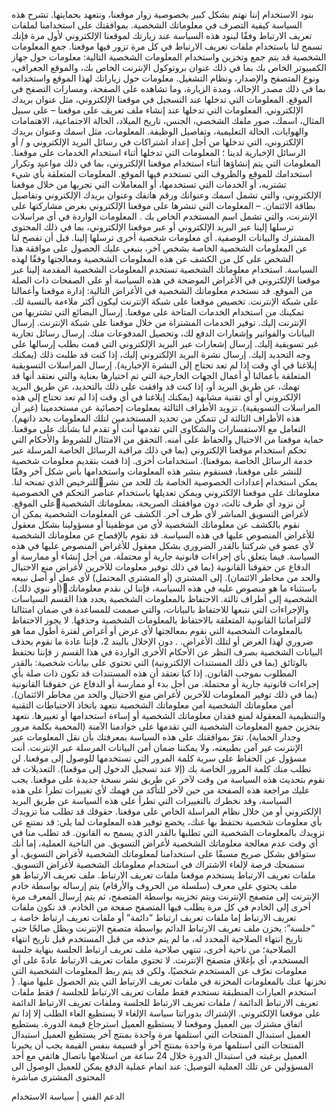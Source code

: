 
بنود الاستخدام
إننا نهتم بشكل كبير بخصوصية زوار موقعنا، ونتعهد بحمايتها. تشرح هذه السياسة كيفية التصرف في معلوماتك الشخصية.
بموافقتك على استخدامنا لملفات تعريف الارتباط وفقًا لبنود هذه السياسة عند زيارتك لموقعنا الإلكتروني لأول مرة فإنك تسمح لنا باستخدام ملفات تعريف الارتباط في كل مرة تزور فيها موقعنا.
جمع المعلومات الشخصية
قد يتم جمع وتخزين واستخدام المعلومات الشخصية التالية: معلومات حول جهاز الكمبيوتر الخاص بك بما في ذلك عنوان بروتوكول الإنترنت الخاص بك، والموقع الجغرافي، ونوع المتصفح والإصدار، ونظام التشغيل.
 معلومات حول زياراتك لهذا الموقع واستخدامه بما في ذلك مصدر الإحالة، ومدة الزيارة، وما تشاهده على الصفحة، ومسارات التصفح في الموقع.
 المعلومات التي تدخلها عند التسجيل في موقعنا الإلكتروني، مثل عنوان بريدك الإلكتروني.
المعلومات التي تدخلها عند إنشاء ملف تعريف على موقعنا – على سبيل المثال، اسمك، صور ملفك الشخصي، الجنس، تاريخ الميلاد، الحالة الاجتماعية، الاهتمامات والهوايات، الحالة التعليمية، وتفاصيل الوظيفة.
 المعلومات، مثل اسمك وعنوان بريدك الإلكتروني، التي تدخلها من أجل إعداد اشتراكات في رسائل البريد الإلكتروني و / أو الرسائل الإخبارية لدينا ؛  المعلومات التي تدخلها أثناء استخدام الخدمات على موقعنا.
 المعلومات التي يتم إنشاؤها أثناء استخدام موقعنا الإلكتروني، بما في ذلك مواعيد وتكرار استخدامك للموقع والظروف التي تستخدم فيها الموقع.
المعلومات المتعلقة بأي شيء تشتريه، أو الخدمات التي تستخدمها، أو المعاملات التي تجريها من خلال موقعنا الإلكتروني، والتي تشمل اسمك وعنوانك ورقم هاتفك وعنوان بريدك الإلكتروني وتفاصيل بطاقة الائتمان.
– المعلومات التي تنشرها على موقعنا الإلكتروني بغرض مشاركتها على الإنترنت، والتي تشمل اسم المستخدم الخاص بك .
 المعلومات الواردة في أي مراسلات ترسلها إلينا عبر البريد الإلكتروني أو عبر موقعنا الإلكتروني، بما في ذلك المحتوى المشترك والبيانات الوصفية.
 أي معلومات شخصية أخرى ترسلها إلينا.
قبل أن تفصح لنا عن المعلومات الشخصية الخاصة بشخص آخر، ينبغي عليك الحصول على موافقة هذا الشخص على كل من الكشف عن هذه المعلومات الشخصية ومعالجتها وفقًا لهذه السياسة.
استخدام معلوماتك الشخصية
تستخدم المعلومات الشخصية المقدمة إلينا عبر موقعنا الإلكتروني في الأغراض الموضحة في هذه السياسة أو على الصفحات ذات الصلة من الموقع. قد نستخدم معلوماتك الشخصية في الأغراض التالية:
 إدارة موقعنا وأعمالنا على شبكة الإنترنت.
تخصيص موقعنا على شبكة الإنترنت ليكون أكثر ملاءمة بالنسبة لك.
تمكينك من استخدام الخدمات المتاحة على موقعنا.
إرسال البضائع التي تشتريها من الإنترنت إليك.
توفير الخدمات المشتراة من خلال موقعنا على شبكة الإنترنت.
إرسال البيانات والفواتير وإشعارات الدفع لك، وتحصيل المدفوعات منك.
إرسال رسائل تجارية غير تسويقية إليك.
 إرسال إشعارات عبر البريد الإلكتروني التي قمت بطلب إرسالها على وجه التحديد إليك.
 إرسال نشرة البريد الإلكتروني إليك، إذا كنت قد طلبت ذلك (يمكنك إبلاغنا في أي وقت إذا لم تعد تحتاج إلى النشرة الإخبارية).
 إرسال المراسلات التسويقية المتعلقة بأعمالنا أو أعمال الجهات الخارجية التي تم اختيارها بعناية والتي نعتقد أنها قد تهمك، عن طريق البريد أو، إذا كنت قد وافقت على ذلك بالتحديد، عن طريق البريد الإلكتروني أو أي تقنية مشابهة (يمكنك إبلاغنا في أي وقت إذا لم تعد تحتاج إلى هذه المراسلات التسويقية).
تزويد الأطراف الثالثة بمعلومات إحصائية عن مستخدمينا (غير أن هذه الأطراف الثالثة لن تتمكن من تحديد المستخدمين لتلك المعلومات بحد ذاتهم).
التعامل مع الاستفسارات والشكاوى التي تقدمها أنت أو تقدم لنا بشأنك على موقعنا.
 حماية موقعنا من الاحتيال والحفاظ على أمنه.
التحقق من الامتثال للشروط والأحكام التي تحكم استخدام موقعنا الإلكتروني (بما في ذلك مراقبة الرسائل الخاصة المرسلة عبر خدمة الرسائل الخاصة بموقعنا).
استخدامات أخرى.
إذا قمت بتقديم معلومات شخصية للنشر على موقعنا، فسنقوم بنشر هذه المعلومات واستخدامها بأس شكل آخر وفقًا للترخيص الذي تمنحه لنا.يمكن استخدام إعدادات الخصوصية الخاصة بك للحد من نشر معلوماتك على موقعنا الإلكتروني ويمكن تعديلها باستخدام عناصر التحكم في الخصوصية على الموقع.لن نزود أي طرف ثالث، دون موافقتك الصريحة، بمعلوماتك الشخصية لأغراض التسويق المباشر لأي طرف آخر.
الكشف عن المعلومات الشخصية
يمكن أن نقوم بالكشف عن معلوماتك الشخصية لأي من موظفينا أو مسؤولينا بشكل معقول للأغراض المنصوص عليها في هذه السياسة.
قد نقوم بالإفصاح عن معلوماتك الشخصية لأي عضو في شركتنا بالقدر الضروري بشكل معقول للأغراض المنصوص عليها في هذه السياسة.
 فيما يتعلق بأي إجراءات قانونية جارية أو محتملة.
 من أجل إنشاء أو ممارسة أو الدفاع عن حقوقنا القانونية (بما في ذلك توفير معلومات للآخرين لأغراض منع الاحتيال والحد من مخاطر الائتمان).
إلى المشتري (أو المشتري المحتمل) لأي عمل أو أصل نبيعه (أو ننوي ذلك).باستثناء ما هو منصوص عليه في هذه السياسة، فإننا لن نقدم معلوماتك الشخصية إلى أطراف ثالثة.
الاحتفاظ بالمعلومات الشخصية
 يحدد هذا القسم السياسات والإجراءات التي نتبعها للاحتفاظ بالبيانات، والتي صممت للمساعدة في ضمان امتثالنا لالتزاماتنا القانونية المتعلقة بالاحتفاظ بالمعلومات الشخصية وحذفها.
لا يجوز الاحتفاظ بالمعلومات الشخصية التي نقوم بمعالجتها لأي غرض أو أغراض لفترة أطول مما هو ضروري لهذا الغرض أو لتلك الأغراض.
. دون الإخلال بالبند 2، فإننا عادة ما نقوم بحذف البيانات الشخصية
بصرف النظر عن الأحكام الأخرى الواردة في هذا القسم ز فإننا نحتفظ بالوثائق (بما في ذلك المستندات الإلكترونية) التي تحتوي على بيانات شخصية:
بالقدر المطلوب بموجب القانون.
إذا كنا نعتقد أن هذه المستندات قد تكون ذات صلة بأي إجراءات قانونية جارية أو محتملة.
من أجل بدء أو ممارسة أو الدفاع عن حقوقنا القانونية (بما في ذلك توفير المعلومات للآخرين لأغراض منع الاحتيال والحد من مخاطر الائتمان).
أمن معلوماتك الشخصية
أمن معلوماتك الشخصية  نتعهد باتخاذ الاحتياطات التقنية والتنظيمية المعقولة لمنع فقدان معلوماتك الشخصية أو إساءة استخدامها أو تغييرها.
نتعهد بتخزين جميع المعلومات الشخصية التي تقدمها على خوادمنا الآمنة (المحمية بكلمة مرور وجدار الحماية).
 تقرّ بموافقتك على هذه السياسة بمعرفتك بأن نقل المعلومات عبر الإنترنت غير آمن بطبيعته، ولا يمكننا ضمان أمن البيانات المرسلة عبر الإنترنت.
 أنت مسؤول عن الحفاظ على سرية كلمة المرور التي تستخدمها للوصول إلى موقعنا. لن نطلب منك كلمة المرور الخاصة بك (إلا عند تسجيل الدخول إلى موقعنا).
التعديلات
قد نقوم بتحديث هذه السياسة من وقت لآخر عن طريق نشر نسخة جديدة على موقعنا. يجب عليك مراجعة هذه الصفحة من حين لآخر للتأكد من فهمك لأي تغييرات تطرأ على هذه السياسة، وقد نخطرك بالتغييرات التي تطرأ على هذه السياسة عن طريق البريد الإلكتروني أو من خلال نظام المراسلة الخاص على موقعنا.
حقوقك
قد تطلب منا تزويدك بأي معلومات شخصية نحتفظ بها عنك، يخضع توفير هذه المعلومات لما يلي:
قد نمتنع عن تزويدك بالمعلومات الشخصية التي تطلبها بالقدر الذي يسمح به القانون.
قد تطلب منا في أي وقت عدم معالجة معلوماتك الشخصية لأغراض التسويق.
من الناحية العملية، إما أنك ستوافق بشكل صريح مسبقًا على استخدامنا لمعلوماتك الشخصية لأغراض التسويق، أو سنمنحك فرصة لإلغاء الاشتراك في استخدام معلوماتك الشخصية لأغراض التسويق.
ملفات تعريف الارتباط
يستخدم موقعنا ملفات تعريف الارتباط. ملف تعريف الارتباط هو ملف يحتوي على معرف (سلسلة من الحروف والأرقام) يتم إرساله بواسطة خادم الإنترنت إلى متصفح الإنترنت ويتم تخزينه بواسطة المتصفح، ثم يتم إرسال المعرف مرة أخرى إلى الخادم في كل مرة يطلب فيها المتصفح صفحة من الخادم. قد تكون ملفات تعريف الارتباط إما ملفات تعريف ارتباط “دائمة” أو ملفات تعريف ارتباط خاصة بـ “جلسة”: يخزن ملف تعريف الارتباط الدائم بواسطة متصفح الإنترنت ويظل صالحًا حتى تاريخ انتهاء الصلاحية المحدد له، ما لم يتم حذفه من قبل المستخدم قبل تاريخ انتهاء الصلاحية؛ من ناحية أخرى، تنتهي صلاحية ملف تعريف ارتباط الجلسة بنهاية جلسة المستخدم، أي بإغلاق متصفح الإنترنت. لا تحتوي ملفات تعريف الارتباط عادةً على أي معلومات تعرّف عن المستخدم شخصيًا، ولكن قد يتم ربط المعلومات الشخصية التي نخزنها عنك بالمعلومات المخزنة في ملفات تعريف الارتباط التي يتم الحصول عليها منها. { استخدم العبارات المنطبقة نستخدم فقط ملفات تعريف الارتباط للجلسة / فقط ملفات تعريف الارتباط الدائمة / ملفات تعريف الارتباط للجلسة وملفات تعريف الارتباط الدائمة على موقعنا الإلكتروني.
الإشتراك بدوراتنا
سياسة الإلغاء لا يستطيع الغاء الطلب إلا إذا تم اتفاق مشترك بين العميل وموقعنا
لا يستطيع العميل استرجاع قيمة الدورة. يستطيع العميل استبدال المنتجات التي استلمها مرة واحدة بمنتج آخر
يستطيع العميل استبدال المنتجات التى استلمها مرة واحدة بمنتج آخر أو قسيمة بنفس القيمة
يجب أن يخبرنا العميل برغبته فى استبدال الدورة خلال 24 ساعة من استلامها باتصال هاتفي مع أحد المسؤولين عن تلك العملية
التوصيل: عند اتمام عملية الدفع يمكن للعميل الوصول الى المحتوى المشترى مباشرة
   
الدعم الفني | سياسة الاستخدام